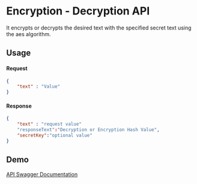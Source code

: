 
# Encryption - Decryption API
It encrypts or decrypts the desired text with the specified secret text using the aes algorithm.



## Usage
#### Request
```JSON
{
    "text" : "Value"
}

```
#### Response
```JSON
{
    "text" : "request value"
    "responseText":"Decryption or Encryption Hash Value",
    "secretKey":"optional value"
}

```
## Demo
[API Swagger Documentation](https://mertcanduldul.bsite.net/swagger/index.html)


  
